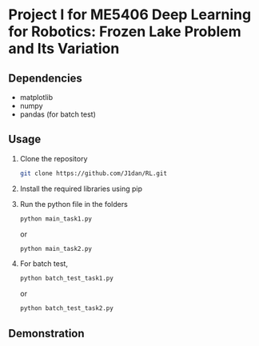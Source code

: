 # Project I for ME5406 Deep Learning for Robotics: Frozen Lake Problem and Its Variation

## Dependencies
* matplotlib
* numpy
* pandas (for batch test)

## Usage
1. Clone the repository
   ```bash
   git clone https://github.com/J1dan/RL.git
   ```

2. Install the required libraries using pip

3. Run the python file in the folders

   ```bash
   python main_task1.py
   ```
   or
   ```bash
   python main_task2.py
   ```

3. For batch test,

   ```bash
   python batch_test_task1.py
   ```
   or
   ```bash
   python batch_test_task2.py
   ```

## Demonstration
